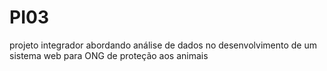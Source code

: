 # PI03
projeto integrador abordando análise de dados no desenvolvimento de um sistema web para ONG de proteção aos animais

